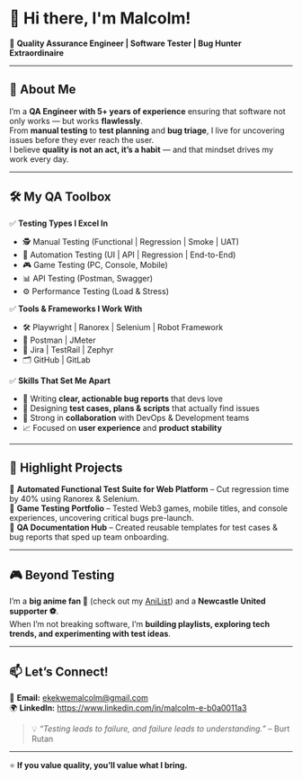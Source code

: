 # 👋 Hi there, I'm Malcolm!  

🎯 **Quality Assurance Engineer | Software Tester | Bug Hunter Extraordinaire**

---

## 🚀 About Me
I’m a **QA Engineer with 5+ years of experience** ensuring that software not only works — but works **flawlessly**.  
From **manual testing** to **test planning** and **bug triage**, I live for uncovering issues before they ever reach the user.  
I believe **quality is not an act, it’s a habit** — and that mindset drives my work every day.

---

## 🛠️ My QA Toolbox  

✅ **Testing Types I Excel In**  
- 🕵️ Manual Testing (Functional | Regression | Smoke | UAT)  
- 🤖 Automation Testing (UI | API | Regression | End-to-End)  
- 🎮 Game Testing (PC, Console, Mobile)  
- 📊 API Testing (Postman, Swagger)  
- ⚙️ Performance Testing (Load & Stress)

✅ **Tools & Frameworks I Work With**  
- 🛠️ Playwright | Ranorex | Selenium | Robot Framework 
- 🧪 Postman | JMeter  
- 🔧 Jira | TestRail | Zephyr  
- 🗂️ GitHub | GitLab  

✅ **Skills That Set Me Apart**  
- 📝 Writing **clear, actionable bug reports** that devs love  
- 📂 Designing **test cases, plans & scripts** that actually find issues  
- 🔄 Strong in **collaboration** with DevOps & Development teams  
- 📈 Focused on **user experience** and **product stability**
  
---

## 📌 Highlight Projects  
🔹 **Automated Functional Test Suite for Web Platform** – Cut regression time by 40% using Ranorex & Selenium.  
🔹 **Game Testing Portfolio** – Tested Web3 games, mobile titles, and console experiences, uncovering critical bugs pre-launch.  
🔹 **QA Documentation Hub** – Created reusable templates for test cases & bug reports that sped up team onboarding.

---

## 🎮 Beyond Testing  
I’m a **big anime fan 🎴** (check out my [AniList](https://anilist.co/user/LelouchEx/)) and a **Newcastle United supporter ⚽**.  
When I’m not breaking software, I’m **building playlists, exploring tech trends, and experimenting with test ideas**.

---

## 📫 Let’s Connect!  
📧 **Email:** ekekwemalcolm@gmail.com  
🌍 **LinkedIn:** https://www.linkedin.com/in/malcolm-e-b0a0011a3

> 💡 *“Testing leads to failure, and failure leads to understanding.”* – Burt Rutan

---
⭐ **If you value quality, you’ll value what I bring.**
